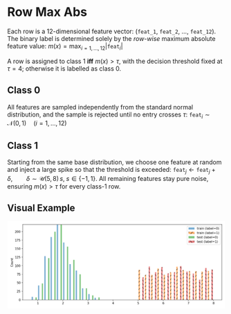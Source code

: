 # Row Max Abs

Each row is a 12-dimensional feature vector: (`feat_1`, `feat_2`, ..., `feat_12`). The binary label is determined solely by the *row-wise* maximum absolute feature value: $m(x) = \max_{i = 1, \dots, 12} \bigl| \texttt{feat}_i \bigr|$

A row is assigned to class 1 **iff** $m(x) > \tau$, with the decision threshold fixed at $\tau = 4$; otherwise it is labelled as class 0.

## Class 0

All features are sampled independently from the standard normal distribution, and the sample is rejected until no entry crosses $\tau$: $\texttt{feat}_i \sim \mathcal{N}(0, 1) \quad (i = 1, \dots, 12)$


## Class 1

Starting from the same base distribution, we choose one feature at random and inject a large spike so that the threshold is exceeded: $\texttt{feat}_j \leftarrow \texttt{feat}_j + \delta,\qquad \delta \sim \mathcal{U}(5, 8)\,s,\; s \in \{-1, 1\}$. All remaining features stay pure noise, ensuring $m(x) > \tau$ for every class-1 row.

## Visual Example

![Channel correlation (easy)](/tasks/tabular/plots/maxabs_combined.png)


